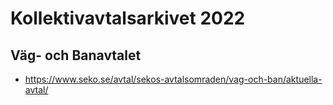 # Kollektivavtalsarkivet 2022

## Väg- och Banavtalet

* https://www.seko.se/avtal/sekos-avtalsomraden/vag-och-ban/aktuella-avtal/
